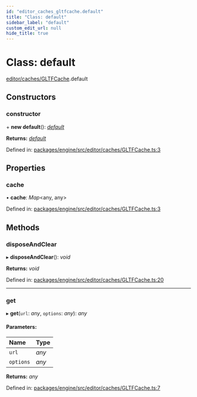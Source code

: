 ```yaml
---
id: "editor_caches_gltfcache.default"
title: "Class: default"
sidebar_label: "default"
custom_edit_url: null
hide_title: true
---
```


# Class: default

[editor/caches/GLTFCache](../modules/editor_caches_gltfcache.md).default

## Constructors

### constructor

\+ **new default**(): [*default*](editor_caches_gltfcache.default.md)

**Returns:** [*default*](editor_caches_gltfcache.default.md)

Defined in: [packages/engine/src/editor/caches/GLTFCache.ts:3](https://github.com/xr3ngine/xr3ngine/blob/716a06460/packages/engine/src/editor/caches/GLTFCache.ts#L3)

## Properties

### cache

• **cache**: *Map*<any, any\>

Defined in: [packages/engine/src/editor/caches/GLTFCache.ts:3](https://github.com/xr3ngine/xr3ngine/blob/716a06460/packages/engine/src/editor/caches/GLTFCache.ts#L3)

## Methods

### disposeAndClear

▸ **disposeAndClear**(): *void*

**Returns:** *void*

Defined in: [packages/engine/src/editor/caches/GLTFCache.ts:20](https://github.com/xr3ngine/xr3ngine/blob/716a06460/packages/engine/src/editor/caches/GLTFCache.ts#L20)

___

### get

▸ **get**(`url`: *any*, `options`: *any*): *any*

#### Parameters:

Name | Type |
:------ | :------ |
`url` | *any* |
`options` | *any* |

**Returns:** *any*

Defined in: [packages/engine/src/editor/caches/GLTFCache.ts:7](https://github.com/xr3ngine/xr3ngine/blob/716a06460/packages/engine/src/editor/caches/GLTFCache.ts#L7)
